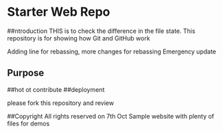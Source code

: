# Starter Web Repo
##ntroduction
THIS is to check the difference in the file state.
This repository is for showing how Git and GitHub work

Adding line for rebassing, more changes for rebassing
Emergency update
## Purpose
##hot ot contribute
##deployment

please fork this repository and review

##Copyright
All rights reserved on 7th Oct
Sample website with plenty of files for demos